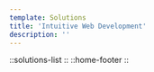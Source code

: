 ```yaml
---
template: Solutions
title: 'Intuitive Web Development'
description: ''
---
```


::solutions-list
::
::home-footer
::
